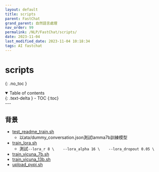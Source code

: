```yaml
---
layout: default
title: scripts
parent: FastChat
grand_parent: 自然語言處理
nav_order: 99
permalink: /NLP/FastChat/scripts/
date: 2023-11-04
last_modified_date: 2023-11-04 10:18:34
tags: AI fastchat
---
```


# scripts
{: .no_toc }

<details open markdown="block">
  <summary>
    Table of contents
  </summary>
  {: .text-delta }
- TOC
{:toc}
</details>
---

## 背景

- [test_readme_train.sh](./test_readme_train.sh)
  - 以ata/dummy_conversation.json測試lamma7b訓練模型
- [train_lora.sh](./train_lora.sh)
  - 測試`--lora_r 8 \    --lora_alpha 16 \    --lora_dropout 0.05 \`
- [train_vicuna_7b.sh](./train_vicuna_7b.sh)
- [train_vicuna_13b.sh](./train_vicuna_13b.sh)
- [upload_pypi.sh](./upload_pypi.sh)
